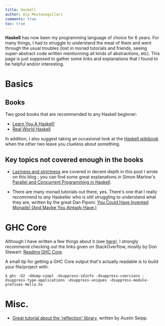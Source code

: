 ```yaml
---
title: Haskell
author: Alp Mestanogullari
comments: true
toc: true
---
```


**Haskell** has now been my programming language of choice for 6 years. For many things, I had to struggle to understand
the meat of them and went through the usual troubles (lost in monad tutorials and friends, seeing super-abstract 
code written mentionning all kinds of abstractions, etc). This page is just supposed to gather some links and explanations that I found to be helpful and/or interesting.

# Basics

## Books

Two good books that are recommended to any Haskell beginner:

- [Learn You A Haskell!](http://www.learnyouahaskell.com/)
- [Real World Haskell](http://book.realworldhaskell.com/)

In addition, I also suggest taking an occasional look at the [Haskell wikibook](http://en.wikibooks.org/wiki/Haskell) when the other two leave you clueless about something.

## Key topics not covered enough in the books

- [Laziness and strictness](http://alpmestan.com/posts/2013-10-02-oh-my-laziness.html) are covered in decent depth in this post I wrote on this blog ; you can find some great explanations in Simon Marlow's [Parallel and Concurrent Programming in Haskell](http://chimera.labs.oreilly.com/books/1230000000929/ch02.html).

- There are many monad tutorials out there, yes. There's one that I really recommend to *any* Haskeller who is still struggling to understand what they are, written by the great Dan Piponi: [You Could Have Invented Monads! (And Maybe You Already Have.)](http://blog.sigfpe.com/2006/08/you-could-have-invented-monads-and.html)

# GHC Core

Although I have written a few things about it (see [here](http://alpmestan.com/tags/core.html)), I strongly recommend checking out the links given on StackOverflow, mostly by Don Stewart: [Reading GHC Core](http://stackoverflow.com/questions/6121146/reading-ghc-core). 

A small tip for getting a GHC Core output that's actually readable is to build your file/project with:

``` shell
$ ghc -O2 -ddump-simpl -dsuppress-idinfo -dsuppress-coercions -dsuppress-type-applications -dsuppress-uniques -dsuppress-module-prefixes Hello.hs
```

# Misc.

- [Great tutorial about the 'reflection' library](https://www.fpcomplete.com/user/thoughtpolice/using-reflection), written by Austin Seipp.
